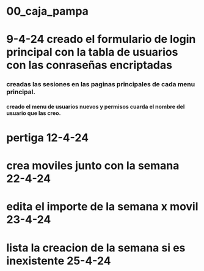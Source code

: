 # 00_caja_pampa
# 9-4-24 creado el formulario de login principal con la tabla de usuarios con las conraseñas encriptadas
### creadas las sesiones en las paginas principales de cada menu principal.
#### creado el menu de usuarios nuevos y permisos cuarda el nombre del usuario que las creo.


# pertiga 12-4-24
 
# crea moviles junto con la semana 22-4-24

# edita el importe de la semana x movil 23-4-24

# lista la creacion de la semana si es inexistente 25-4-24



